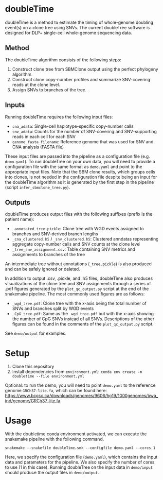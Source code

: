 # doubleTime
doubleTime is a method to estimate the timing of whole-genome doubling event(s) on a clone tree using SNVs. The current doubleTree software is designed for DLP+ single-cell whole-genome sequencing data.

## Method

The doubleTime algorithm consists of the following steps:

1. Construct clone tree from SBMClone output using the perfect phylogeny algorithm.
2. Construct clone copy-number profiles and summarize SNV-covering reads at the clone level.
3. Assign SNVs to branches of the tree.

## Inputs
Running doubleTime requires the following input files:
* `cna_adata`: Single-cell haplotype-specific copy-number calls
* `snv_adata`: Counts for the number of SNV-covering and SNV-supporting reads in each cell for each SNV
* `genome_fasta_filename`: Reference genome that was used for SNV and CNA analysis (FASTA file)

These input files are passed into the pipeline as a configuration file (e.g. `demo.yaml`). To run doubleTree on your own data, you will need to provide a configuration file with the same format as `demo.yaml` and point to the appropriate input files. Note that the SBM clone results, which groups cells into clones, is not needed in the configuration file despite being an input for the doubleTime algorithm as it is generated by the first step in the pipeline (script `infer_sbmclone_tree.py`).

## Outputs
doubleTime produces output files with the following suffixes (prefix is the patient name):
* `_annotated_tree.pickle`: Clone tree with WGD events assigned to branches and SNV-derived branch lengths
* `_cna_clustered.h5` / `_snv_clustered.h5`: Clustered anndatas representing aggregate copy-number calls and SNV counts at the clone level
* `_tree_snv_assignment.csv`: Table containing SNV metrics and assignments to branches of the tree

An intermediate tree without annotations (`_tree.pickle`) is also produced and can be safely ignored or deleted.

In addition to output .csv, .pickle, and .h5 files, doubleTime also produces visualizations of the clone tree and SNV assignments through a series of .pdf figures generated by the `plot_qc_output.py` script at the end of the snakemake pipeline. The most commonly used figures are as follows:
* `_wgd_tree.pdf`: Clone tree with the x-axis being the total number of SNVs and branches split by WGD events
* `_CpG_tree.pdf`: Same as the `_wgd_tree.pdf` but with the x-axis showing the number of CpG SNVs instead of all SNVs.
Descriptions of the other figures can be found in the comments of the `plot_qc_output.py` script.

See `demo/output` for examples.

# Setup

1. Clone this repository
2. Install dependencies from `environment.yml`: `conda env create -n doubletime --file environment.yml`

Optional: to run the demo, you will need to point `demo.yaml` to the reference genome `GRCh37-lite.fa`, which can be found here: https://www.bcgsc.ca/downloads/genomes/9606/hg19/1000genomes/bwa_ind/genome/GRCh37-lite.fa

# Usage

With the doubletime conda environment activated, we can execute the snakemake pipeline with the following command.
```
snakemake --snakefile doubleTime.smk --configfile demo.yaml --cores 1
```
Here, we specify the configuration file (`demo.yaml`), which contains the input data and parameters for the pipeline. We also specify the number of cores to use (1 in this case). Running doubleTree on the input data in `demo/input` should produce the output files in `demo/output`.

